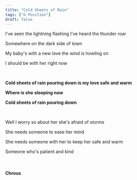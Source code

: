 ```yaml
---
title: "Cold Sheets of Rain"
tags: ["G Position"]
draft: false
---
```


I've seen the lightning flashing I've heard the thunder roar

Somewhere on the dark side of town

My baby's with a new love the wind is howling on

I should be with her right now

<br>

**Cold sheets of rain pouring down is my love safe and warm**

**Where is she sleeping now**

**Cold sheets of rain pouring down**

<br>

Well I worry so about her she's afraid of storms

She needs someone to ease her mind

She needs someone with her to keep her safe and warm

Someone who's patient and kind

<br>

#### Chrous